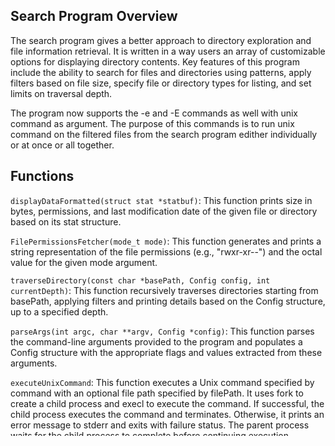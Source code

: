 ## Search Program Overview

The search program gives a better approach to directory exploration and file information retrieval. It is written in a way users an array of customizable options for displaying directory contents. Key features of this program include the ability to search for files and directories using patterns, apply filters based on file size, specify file or directory types for listing, and set limits on traversal depth.

The program now supports the -e and -E commands as well with unix command as argument. The purpose of this commands is to run unix command on the filtered files from the search program edither individually or at once or all together.

## Functions 

`displayDataFormatted(struct stat *statbuf)`: This function prints size in bytes, permissions, and last modification date of the given file or directory based on its stat structure.

`FilePermissionsFetcher(mode_t mode)`: This function generates and prints a string representation of the file permissions (e.g., "rwxr-xr--") and the octal value for the given mode argument.

`traverseDirectory(const char *basePath, Config config, int currentDepth)`: This function recursively traverses directories starting from basePath, applying filters and printing details based on the Config structure, up to a specified depth.

`parseArgs(int argc, char **argv, Config *config)`: This function parses the command-line arguments provided to the program and populates a Config structure with the appropriate flags and values extracted from these arguments.

`executeUnixCommand`: This function executes a Unix command specified by command with an optional file path specified by filePath. It uses fork to create a child process and execl to execute the command. If successful, the child process executes the command and terminates. Otherwise, it prints an error message to stderr and exits with failure status. The parent process waits for the child process to complete before continuing execution.

`executeCommandForFiles`: This function executes Unix commands on files based on the provided configuration. If config.executeEachFlag is set, it executes specified command individually on each file in the `fileList`. If 
config.executeAllFlag is set, it constructs a single command string concatenating all file paths and executes the command once for all files. The function dynamically allocates memory to accommodate the concatenated command string and frees it after execution.

`main(int argc, char **argv)`: This is the base or main function initializes the program, processes command-line arguments to configure the traversal, then starts traversing from the current working directory or specified path and finally handles any errors.



## Compilation and Execution Instructions

To compile the Code, follow these steps:

    Open a terminal or command prompt.
    Change to the directory where you have saved the source code file Mmaridi_HW03.c.
    Execute the following command to compile the source code:
    
    ```
    gcc  Mmaridi -o Mmaridi_HW03.c
    ```

To Execute the Code , run below instruction

    ```
        ./Mmaridi
    ```

## Usage Guide

This Program offers a range of command-line options to print directories in a hierarchy mode and filter the files as per given arguments.


### Options

-`v`: Activates detailed mode, providing comprehensive details for each item, including file and directory attributes.
-`s <pattern> <depth>`: Applies a filter to list down the listings to only those items matching the specified pattern upto given depth level .
-`L <size>`: Shows only those files exceeding a certain size threshold, with the size specified in bytes.
-`t d|f`: Displays the output to exclusively include either directories (d) or files (f), based on the chosen option.
-`-e <command>`: Executes the specified command for each matched file or directory for filtered data.
-`-E <command>`: Executes the specified command once for all matched files or directories for filtered data.


### Run Commands

    ./Mmaridi 
    ./Mmaridi -v
    ./Mmaridi -L <size>
    ./Mmaridi -s <pattern> <level>
    ./Mmaridi -t d
    ./Mmaridi -t f
    ./Mmaridi -v -L <size>
    ./Mmaridi -v -s <pattern> <level>
    ./Mmaridi -v -t d
    ./Mmaridi -v -t f
    ./Mmaridi -L <size> -s <pattern> <level>
    ./Mmaridi -L <size> -t d
    ./Mmaridi -L <size> -t f

    ./Mmaridi -e <unixcommand>
    ./Mmaridi -E <unixcommand>
    ./Mmaridi -v -e <unixcommand>
    ./Mmaridi -v -E <unixcommand>
    ./Mmaridi -L <size> -e <unixcommand>
    ./Mmaridi -L <size> -E <unixcommand>


    These are some of the commands which you can try and test, however you can mix and match different commands and see filtered outputs in the command line.

    
## Exit Status

- `EXIT_SUCCESS` (0): It means The program executed successfully.
- `EXIT_FAILURE` (1): It means The program encountered an error.

## Author Details

    Name: Misritha Maridi
    BlazerId: Mmaridi
    Project #: Homework 3

## Github link

    https://github.com/Misritha0810/sysassignments.git


## Note :

As we have extended homework2 , I have extended the README.md file to be of sma ewith additional info on the changes made.